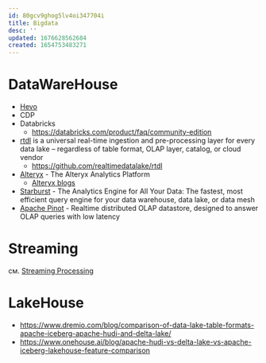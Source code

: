 ```yaml
---
id: 80gcv9ghog5lv4oi347704i
title: Bigdata
desc: ''
updated: 1676628562684
created: 1654753483271
---
```


# DataWareHouse

* [Hevo](https://hevodata.com/)
* CDP
* Databricks
    * https://databricks.com/product/faq/community-edition
* [rtdl](https://rtdl.io/) is a universal real-time ingestion and pre-processing layer for every data lake – regardless of table format, OLAP layer, catalog, or cloud 
vendor
    * https://github.com/realtimedatalake/rtdl
* [Alteryx](https://www.alteryx.com) - The Alteryx Analytics Platform
    * [Alteryx blogs](https://community.alteryx.com/t5/Blogs/ct-p/blogs)
* [Starburst](https://www.starburst.io/) - The Analytics Engine for All Your Data: The fastest, most efficient query engine for your data warehouse, data lake, or data mesh
* [Apache Pinot](https://pinot.apache.org/) - Realtime distributed OLAP datastore, designed to answer OLAP queries with low latency

# Streaming

см. [Streaming Processing](streamprocessing.md)

# LakeHouse

* https://www.dremio.com/blog/comparison-of-data-lake-table-formats-apache-iceberg-apache-hudi-and-delta-lake/
* https://www.onehouse.ai/blog/apache-hudi-vs-delta-lake-vs-apache-iceberg-lakehouse-feature-comparison
